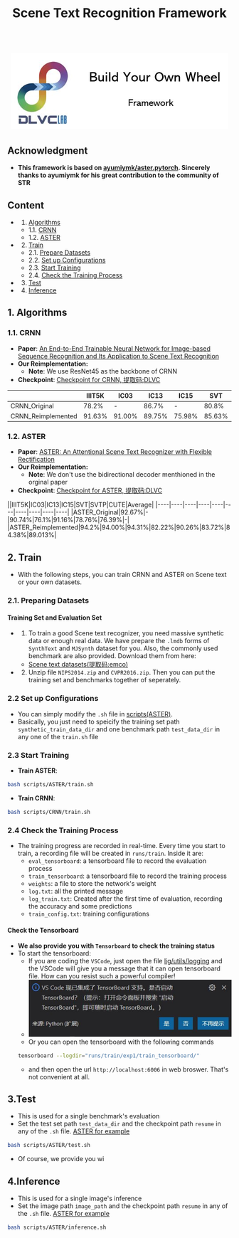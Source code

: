 # <center>Scene Text Recognition Framework
<h1 align="center">
    <br>
    <img src="../img/framework.JPG" >
</h1>

## Acknowledgment
- **This framework is based on [ayumiymk/aster.pytorch](https://github.com/ayumiymk/aster.pytorch). Sincerely thanks to ayumiymk for his great contribution to the community of STR**

## Content
- 1. [Algorithms](#1-algorithms)
  - 1.1. [CRNN](#11-crnn)
  - 1.2. [ASTER](#12-aster)
- 2. [Train](#2-train)
  - 2.1. [Prepare Datasets](#21-preparing-datasets)
  - 2.2. [Set up Configurations](#22-set-up-configurations)
  - 2.3. [Start Training](#23-start-training)
  - 2.4. [Check the Training Process](#24-check-the-training-process)
- 3. [Test](#3test)
- 4. [Inference](#4inference)

## 1. Algorithms
### 1.1. CRNN
- **Paper**: [An End-to-End Trainable Neural Network for Image-based Sequence Recognition and Its Application to Scene Text Recognition](https://ieeexplore.ieee.org/abstract/document/7801919)
- **Our Reimplementation:** 
  * **Note**: We use ResNet45 as the backbone of CRNN
- **Checkpoint**: [Checkpoint for CRNN, 提取码;DLVC](https://pan.baidu.com/s/1AUWFXB8fI4uvn1mJZhEvpQ)
  
||IIIT5K|IC03|IC13|IC15|SVT|SVTP|CUTE|Average|
|----|----|----|----|----|----|----|----|----|
|CRNN_Original|78.2%|-|86.7%|-|80.8%|-|-|-|
|CRNN_Reimplemented|91.63%|91.00%|89.75%|75.98%|85.63%|73.95%|78.47%|83.77%|

### 1.2. ASTER
- **Paper**: [ASTER: An Attentional Scene Text Recognizer with Flexible Rectification](https://ieeexplore.ieee.org/abstract/document/8395027)
- **Our Reimplementation:**
  * **Note**: We don't use the bidirectional decoder menthioned in the orginal paper
- **Checkpoint**: [Checkpoint for ASTER, 提取码:DLVC](https://pan.baidu.com/s/1ICnUYxOXpDs-Ws3DdNXLfg)
    
||IIIT5K|IC03|IC13|IC15|SVT|SVTP|CUTE|Average|
|----|----|----|----|----|----|----|----|----|----|
|ASTER_Original|92.67%|-|90.74%|76.1%|91.16%|78.76%|76.39%|-|
|ASTER_Reimplemented|94.2%|94.00%|94.31%|82.22%|90.26%|83.72%|84.38%|89.013%|

## 2. Train
- With the following steps, you can train CRNN and ASTER on Scene text or your own datasets.
### 2.1. Preparing Datasets
#### Training Set and Evaluation Set
- 1. To train a good Scene text recognizer, you need massive synthetic data or enough real data. We have prepare the `.lmdb` forms of `SynthText` and `MJSynth` dataset for you. Also, the commonly used benchmark are also provided. Download them from here: 
  * [Scene text datasets(提取码:emco)](https://pan.baidu.com/s/1PBJf-BtFa7mLkltIfTXPhQ)
- 2. Unzip file `NIPS2014.zip` and `CVPR2016.zip`. Then you can put the training set and benchmarks together of seperately.

### 2.2 Set up Configurations
- You can simply modify the `.sh` file in [scripts(ASTER)](scripts/ASTER/train.sh).
- Basically, you just need to speicify the training set path `synthetic_train_data_dir` and one benchmark path `test_data_dir` in any one of the `train.sh` file

### 2.3 Start Training
- **Train ASTER**: 
```Bash
bash scripts/ASTER/train.sh
```
- **Train CRNN**:
```Bash
bash scripts/CRNN/train.sh
```

### 2.4 Check the Training Process
- The training progress are recorded in real-time. Every time you start to train, a recording file will be created in `runs/train`. Inside it are:
  * `eval_tensorboard`: a tensorboard file to record the evaluation process
  * `train_tensorboard`: a tensorboard file to record the training process 
  * `weights`: a file to store the network's weight
  * `log.txt`: all the printed message
  * `log_train.txt`: Created after the first time of evaluation, recording the accuracy and some predictions
  * `train_config.txt`: training configurations
  
#### Check the Tensorboard
- **We also provide you with `Tensorboard` to check the training status**
- To start the tensorboard:
  * If you are coding the `VSCode`, just open the file [lig/utils/logging](lib/utils/logging.py) and the VSCode will give you a message that it can open tensorboard file. How can you resist such a powerful compiler!
  - ![img/tensorboard.JPG](../img/tensorboard.JPG)
  * Or you can open the tensorboard with the following commands
  ```Bash
  tensorboard --logdir="runs/train/exp1/train_tensorboard/"
  ```
    * and then open the url `http://localhost:6006` in web broswer. That's not convenient at all.

## 3.Test
- This is used for a single benchmark's evaluation
- Set the test set path `test_data_dir` and the checkpoint path `resume` in any of the `.sh` file. [ASTER for example](scripts/ASTER/test.sh) 
```Bash
bash scripts/ASTER/test.sh
```
- Of course, we provide you wi

## 4.Inference 
- This is used for a single image's inference
- Set the image path `image_path` and the checkpoint path `resume` in any of the `.sh` file. [ASTER for example](scripts/ASTER/inference.sh) 
```Bash
bash scripts/ASTER/inference.sh
```
